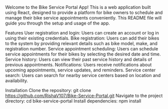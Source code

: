 Welcome to the Bike Service Portal App! This is a web application built using React, designed to provide a platform for bike owners to schedule and manage their bike service appointments conveniently. This README file will guide you through the setup and usage of the app.

Features
User registration and login: Users can create an account or log in using their existing credentials.
Bike registration: Users can add their bikes to the system by providing relevant details such as bike model, make, and registration number.
Service appointment scheduling: Users can schedule service appointments for their bikes by selecting the desired date and time.
Service history: Users can view their past service history and details of previous appointments.
Notifications: Users receive notifications about upcoming appointments, service updates, and reminders.
Service center search: Users can search for nearby service centers based on location and availability.

Installation
Clone the repository: git clone https://github.com/RishaV107/Bike-Service-Portal.git
Navigate to the project directory: cd bike-service-portal
Install dependencies: npm install
